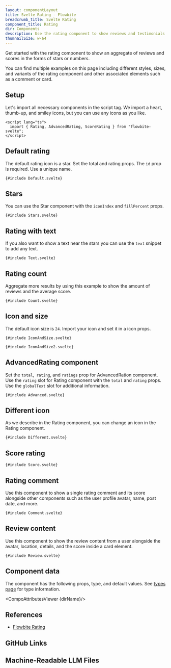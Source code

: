 ```yaml
---
layout: componentLayout
title: Svelte Rating - Flowbite
breadcrumb_title: Svelte Rating
component_title: Rating
dir: Components
description: Use the rating component to show reviews and testimonials from your users using stars and scores based on multiple styles and sizes
thumnailSize: w-64
---
```


<script lang="ts">
  import { CompoAttributesViewer, GitHubCompoLinks, toKebabCase, LlmLink } from '../../utils'
  import { P, A } from '$lib'
  const dirName = toKebabCase(component_title)
</script>

Get started with the rating component to show an aggregate of reviews and scores in the forms of stars or numbers.

You can find multiple examples on this page including different styles, sizes, and variants of the rating component and other associated elements such as a comment or card.

## Setup

Let's import all necessary components in the script tag. We import a heart, thumb-up, and smiley icons, but you can use any icons as you like.

```svelte example hideOutput
<script lang="ts">
  import { Rating, AdvancedRating, ScoreRating } from "flowbite-svelte";
</script>
```

## Default rating

The default rating icon is a star. Set the total and rating props. The `id` prop is required. Use a unique name.

```svelte example
{#include Default.svelte}
```

## Stars

You can use the Star component with the `iconIndex` and `fillPercent` props.

```svelte example class="flex"
{#include Stars.svelte}
```

## Rating with text

If you also want to show a text near the stars you can use the `text` snippet to add any text.

```svelte example
{#include Text.svelte}
```

## Rating count

Aggregate more results by using this example to show the amount of reviews and the average score.

```svelte example hideScript
{#include Count.svelte}
```

## Icon and size

The default icon size is `24`. Import your icon and set it in a icon props.

```svelte example
{#include IconAndSize.svelte}
```

```svelte example
{#include IconAndSize2.svelte}
```

## AdvancedRating component

Set the `total`,` rating`, and `ratings` prop for AdvancedRation component. Use the `rating` slot for Rating component with the `total` and `rating` props. Use the `globalText` slot for additional information.

```svelte example
{#include Advanced.svelte}
```

## Different icon

As we describe in the Rating component, you can change an icon in the Rating component.

```svelte example
{#include Different.svelte}
```

## Score rating

```svelte example
{#include Score.svelte}
```

## Rating comment

Use this component to show a single rating comment and its score alongside other components such as the user profile avatar, name, post date, and more.

```svelte example
{#include Comment.svelte}
```

## Review content

Use this component to show the review content from a user alongside the avatar, location, details, and the score inside a card element.

```svelte example
{#include Review.svelte}
```

## Component data

The component has the following props, type, and default values. See [types page](/docs/pages/typescript) for type information.

<CompoAttributesViewer {dirName}/>

## References

- [Flowbite Rating](https://flowbite.com/docs/components/rating/)

## GitHub Links

<GitHubCompoLinks />

## Machine-Readable LLM Files

<LlmLink />
